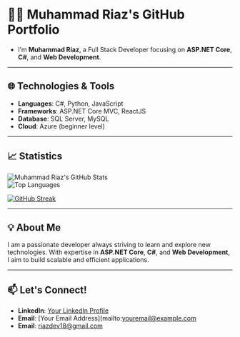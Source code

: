 # 👨‍💻 Muhammad Riaz's GitHub Portfolio

- I’m **Muhammad Riaz**, a Full Stack Developer focusing on **ASP.NET Core**, **C#**, and **Web Development**.

---

## 🌐 Technologies & Tools
- **Languages**: C#, Python, JavaScript  
- **Frameworks**: ASP.NET Core MVC, ReactJS  
- **Database**: SQL Server, MySQL  
- **Cloud**: Azure (beginner level)

---

## 📈 Statistics

![Muhammad Riaz's GitHub Stats](https://github-readme-stats.vercel.app/api?username=gitmxr&show_icons=true&theme=tokyonight&bg_color=00000000)  
![Top Languages](https://github-readme-stats.vercel.app/api/top-langs/?username=gitmxr&layout=compact&theme=tokyonight&bg_color=00000000)

[![GitHub Streak](https://streak-stats.demolab.com?user=yourGitHubUsername&theme=tokyonight&background=00000000)](https://git.io/streak-stats)

<!-- # WakaTime Stats -->
<!-- ![WakaTime stats](https://github-readme-stats.vercel.app/api/wakatime?username=gitmxr) -->

<!-- # GitHub Activity Graph -->
<!-- [![Muhammad Riaz's GitHub activity graph](https://github-readme-activity-graph.vercel.app/graph?username=gitmxr&theme=react-dark)](https://github.com/ashutosh00710/github-readme-activity-graph) -->

---

## 💡 About Me
I am a passionate developer always striving to learn and explore new technologies. With expertise in **ASP.NET Core**, **C#**, and **Web Development**, I aim to build scalable and efficient applications.

---

## 📫 Let's Connect!
- **LinkedIn**: [Your LinkedIn Profile](#)
- **Email**: [Your Email Address](mailto:youremail@example.com
- **Email**: riazdev18@gmail.com
